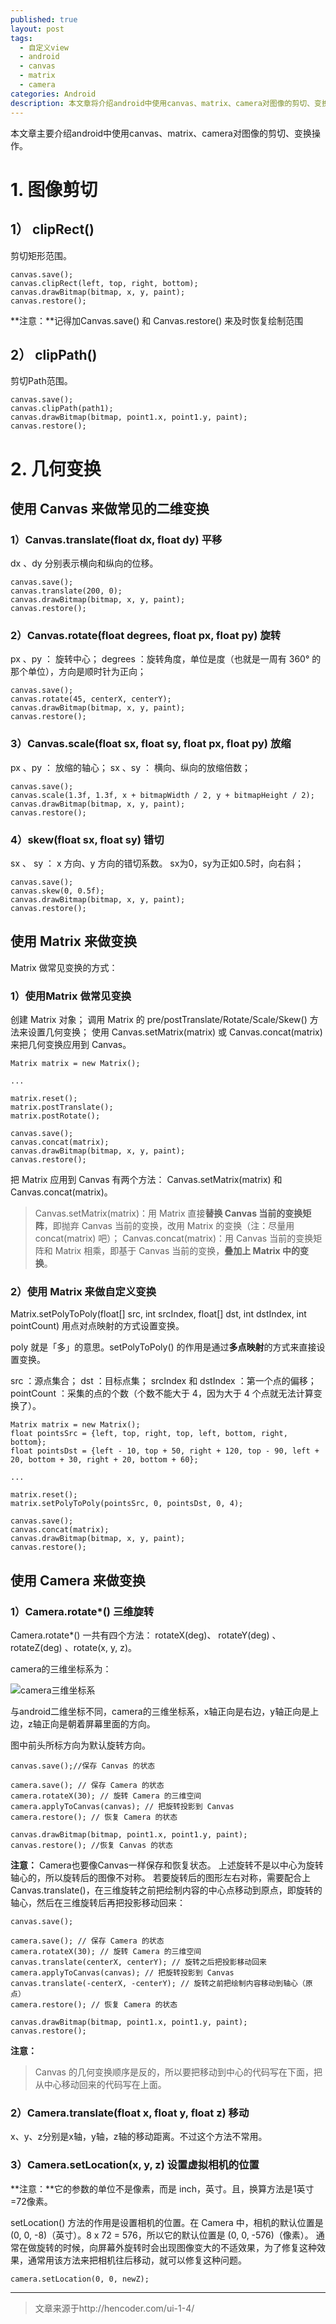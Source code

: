 ```yaml
---
published: true
layout: post
tags:
  - 自定义view
  - android
  - canvas
  - matrix
  - camera
categories: Android
description: 本文章将介绍android中使用canvas、matrix、camera对图像的剪切、变换操作。
---
```

本文章主要介绍android中使用canvas、matrix、camera对图像的剪切、变换操作。
# 1. 图像剪切
## 1） clipRect()
剪切矩形范围。
```
canvas.save();  
canvas.clipRect(left, top, right, bottom);  
canvas.drawBitmap(bitmap, x, y, paint);  
canvas.restore(); 
```
**注意：**记得加Canvas.save() 和 Canvas.restore() 来及时恢复绘制范围
## 2） clipPath()
剪切Path范围。
```
canvas.save();  
canvas.clipPath(path1);  
canvas.drawBitmap(bitmap, point1.x, point1.y, paint);  
canvas.restore();
```
# 2. 几何变换
##  使用 Canvas 来做常见的二维变换

### 1）Canvas.translate(float dx, float dy) 平移 
dx 、dy 分别表示横向和纵向的位移。
```
canvas.save();  
canvas.translate(200, 0);  
canvas.drawBitmap(bitmap, x, y, paint);  
canvas.restore();
```
### 2）Canvas.rotate(float degrees, float px, float py) 旋转
 px 、py ： 旋转中心；
 degrees ：旋转角度，单位是度（也就是一周有 360° 的那个单位），方向是顺时针为正向；
```
canvas.save();  
canvas.rotate(45, centerX, centerY);  
canvas.drawBitmap(bitmap, x, y, paint);  
canvas.restore(); 
```
### 3）Canvas.scale(float sx, float sy, float px, float py) 放缩 
px 、py ： 放缩的轴心；
sx 、sy ： 横向、纵向的放缩倍数； 
```
canvas.save();  
canvas.scale(1.3f, 1.3f, x + bitmapWidth / 2, y + bitmapHeight / 2);  
canvas.drawBitmap(bitmap, x, y, paint);  
canvas.restore();  
```
### 4）skew(float sx, float sy) 错切
sx 、 sy ： x 方向、y 方向的错切系数。
sx为0，sy为正如0.5时，向右斜；
```
canvas.save();  
canvas.skew(0, 0.5f);  
canvas.drawBitmap(bitmap, x, y, paint);  
canvas.restore(); 
```
##  使用 Matrix 来做变换
Matrix 做常见变换的方式：


### 1）使用Matrix 做常见变换
创建 Matrix 对象；
调用 Matrix 的 pre/postTranslate/Rotate/Scale/Skew() 方法来设置几何变换；
使用 Canvas.setMatrix(matrix) 或 Canvas.concat(matrix) 来把几何变换应用到 Canvas。
```
Matrix matrix = new Matrix();

...

matrix.reset();  
matrix.postTranslate();  
matrix.postRotate();

canvas.save();  
canvas.concat(matrix);  
canvas.drawBitmap(bitmap, x, y, paint);  
canvas.restore(); 
```
把 Matrix 应用到 Canvas 有两个方法：
 Canvas.setMatrix(matrix) 和 Canvas.concat(matrix)。

> Canvas.setMatrix(matrix)：用 Matrix 直接**替换 Canvas 当前的变换矩阵**，即抛弃 Canvas 当前的变换，改用 Matrix 的变换（注：尽量用 concat(matrix) 吧）；
Canvas.concat(matrix)：用 Canvas 当前的变换矩阵和 Matrix 相乘，即基于 Canvas 当前的变换，**叠加上 Matrix 中的变换**。


### 2）使用 Matrix 来做自定义变换
Matrix.setPolyToPoly(float[] src, int srcIndex, float[] dst, int dstIndex, int pointCount) 用点对点映射的方式设置变换。

poly 就是「多」的意思。setPolyToPoly() 的作用是通过**多点映射**的方式来直接设置变换。

src ：源点集合；
dst ：目标点集；
srcIndex 和 dstIndex ：第一个点的偏移；
pointCount ：采集的点的个数（个数不能大于 4，因为大于 4 个点就无法计算变换了）。
```
Matrix matrix = new Matrix();  
float pointsSrc = {left, top, right, top, left, bottom, right, bottom};  
float pointsDst = {left - 10, top + 50, right + 120, top - 90, left + 20, bottom + 30, right + 20, bottom + 60};

...

matrix.reset();  
matrix.setPolyToPoly(pointsSrc, 0, pointsDst, 0, 4);

canvas.save();  
canvas.concat(matrix);  
canvas.drawBitmap(bitmap, x, y, paint);  
canvas.restore();  
```



##  使用 Camera 来做变换
### 1）Camera.rotate*() 三维旋转
Camera.rotate*() 一共有四个方法：
rotateX(deg)、 rotateY(deg) 、rotateZ(deg) 、rotate(x, y, z)。

camera的三维坐标系为：

![camera三维坐标系](http://img.blog.csdn.net/20171116133318109?watermark/2/text/aHR0cDovL2Jsb2cuY3Nkbi5uZXQvZnhqenp5bw==/font/5a6L5L2T/fontsize/400/fill/I0JBQkFCMA==/dissolve/70/gravity/SouthEast)

与android二维坐标不同，camera的三维坐标系，x轴正向是右边，y轴正向是上边，z轴正向是朝着屏幕里面的方向。

图中前头所标方向为默认旋转方向。
```
canvas.save();//保存 Canvas 的状态 

camera.save(); // 保存 Camera 的状态  
camera.rotateX(30); // 旋转 Camera 的三维空间  
camera.applyToCanvas(canvas); // 把旋转投影到 Canvas  
camera.restore(); // 恢复 Camera 的状态

canvas.drawBitmap(bitmap, point1.x, point1.y, paint);  
canvas.restore(); //恢复 Canvas 的状态
```
**注意：** Camera也要像Canvas一样保存和恢复状态。
上述旋转不是以中心为旋转轴心的，所以旋转后的图像不对称。
若要旋转后的图形左右对称，需要配合上 Canvas.translate()，在三维旋转之前把绘制内容的中心点移动到原点，即旋转的轴心，然后在三维旋转后再把投影移动回来：

```
canvas.save();

camera.save(); // 保存 Camera 的状态  
camera.rotateX(30); // 旋转 Camera 的三维空间  
canvas.translate(centerX, centerY); // 旋转之后把投影移动回来  
camera.applyToCanvas(canvas); // 把旋转投影到 Canvas  
canvas.translate(-centerX, -centerY); // 旋转之前把绘制内容移动到轴心（原点）  
camera.restore(); // 恢复 Camera 的状态

canvas.drawBitmap(bitmap, point1.x, point1.y, paint);  
canvas.restore();  
```
**注意：**
> Canvas 的几何变换顺序是反的，所以要把移动到中心的代码写在下面，把从中心移动回来的代码写在上面。


### 2）Camera.translate(float x, float y, float z) 移动
x、y、z分别是x轴，y轴，z轴的移动距离。不过这个方法不常用。

### 3）Camera.setLocation(x, y, z) 设置虚拟相机的位置
**注意：**它的参数的单位不是像素，而是 inch，英寸。且，换算方法是1英寸=72像素。

setLocation() 方法的作用是设置相机的位置。在 Camera 中，相机的默认位置是 (0, 0, -8)（英寸）。8 x 72 = 576，所以它的默认位置是 (0, 0, -576)（像素）。
通常在做旋转的时候，向屏幕外旋转时会出现图像变大的不适效果，为了修复这种效果，通常用该方法来把相机往后移动，就可以修复这种问题。
```
camera.setLocation(0, 0, newZ);  
```


----------


> 文章来源于http://hencoder.com/ui-1-4/
